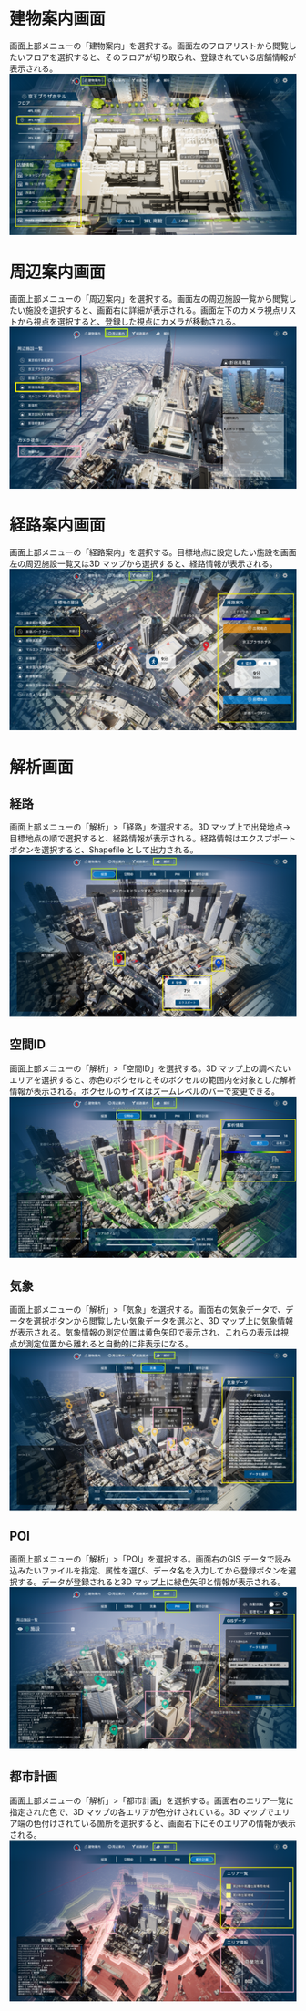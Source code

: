 # 建物案内画面
画面上部メニューの「建物案内」を選択する。画面左のフロアリストから閲覧したいフロアを選択すると、そのフロアが切り取られ、登録されている店舗情報が表示される。
![建物案内画面](../resources/HowToUse/建物案内画面.png)


# 周辺案内画面
画面上部メニューの「周辺案内」を選択する。画面左の周辺施設一覧から閲覧したい施設を選択すると、画面右に詳細が表示される。画面左下のカメラ視点リストから視点を選択すると、登録した視点にカメラが移動される。
![周辺案内画面](../resources/HowToUse/周辺案内画面.png)


# 経路案内画面
画面上部メニューの「経路案内」を選択する。目標地点に設定したい施設を画面左の周辺施設一覧又は3D マップから選択すると、経路情報が表示される。
![経路案内画面](../resources/HowToUse/経路案内画面.png)


# 解析画面
## 経路
画面上部メニューの「解析」>「経路」を選択する。3D マップ上で出発地点→目標地点の順で選択すると、経路情報が表示される。経路情報はエクスプポートボタンを選択すると、Shapefile として出力される。
![経路の解析画面](../resources/HowToUse/経路の解析画面.png)


## 空間ID
画面上部メニューの「解析」>「空間ID」を選択する。3D マップ上の調べたいエリアを選択すると、赤色のボクセルとそのボクセルの範囲内を対象とした解析情報が表示される。ボクセルのサイズはズームレベルのバーで変更できる。
![空間IDの解析画面](../resources/HowToUse/空間IDの解析画面.png)


## 気象
画面上部メニューの「解析」>「気象」を選択する。画面右の気象データで、データを選択ボタンから閲覧したい気象データを選ぶと、3D マップ上に気象情報が表示される。気象情報の測定位置は黄色矢印で表示され、これらの表示は視点が測定位置から離れると自動的に非表示になる。
![気象の解析画面](../resources/HowToUse/気象の解析画面.png)


## POI
画面上部メニューの「解析」>「POI」を選択する。画面右のGIS データで読み込みたいファイルを指定、属性を選び、データ名を入力してから登録ボタンを選択する。データが登録されると3D マップ上に緑色矢印と情報が表示される。
![POIの解析画面](../resources/HowToUse/POIの解析画面.png)


## 都市計画
画面上部メニューの「解析」>「都市計画」を選択する。画面右のエリア一覧に指定された色で、3D マップの各エリアが色分けされている。3D マップでエリア端の色付けされている箇所を選択すると、画面右下にそのエリアの情報が表示される。
![都市計画の解析画面](../resources/HowToUse/都市計画の解析画面.png)